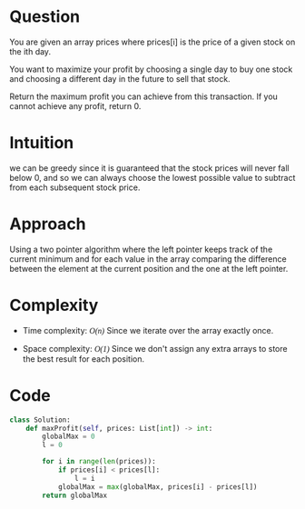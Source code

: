 # Question
You are given an array prices where prices[i] is the price of a given stock
on the ith day.

You want to maximize your profit by choosing a single day to buy one stock and
choosing a different day in the future to sell that stock.

Return the maximum profit you can achieve from this transaction. If you cannot
achieve any profit, return 0.

# Intuition
we can be greedy since it is guaranteed that the stock prices will never fall
below 0, and so we can always choose the lowest possible value to subtract from
each subsequent stock price.

# Approach
Using a two pointer algorithm where the left pointer keeps track of the current
minimum and for each value in the array comparing the difference between the 
element at the current position and the one at the left pointer.

# Complexity
- Time complexity:
<span style="font-family: cursive;">*O(n)*</span> Since we iterate over the array exactly once.

- Space complexity:
<span style="font-family: cursive;">*O(1)*</span> Since we don't assign any extra arrays to store the best result for each position.

# Code
```python
class Solution:
    def maxProfit(self, prices: List[int]) -> int:
        globalMax = 0
        l = 0

        for i in range(len(prices)):
            if prices[i] < prices[l]:
                l = i
            globalMax = max(globalMax, prices[i] - prices[l])
        return globalMax
```